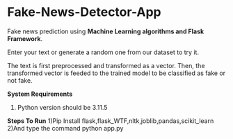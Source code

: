 # Fake-News-Detector-App

Fake news prediction using **Machine Learning algorithms and Flask Framework**.

Enter your text or generate a random one from our dataset to try it.

The text is first preprocessed and transformed as a vector. Then, the transformed vector is feeded to the trained model to be classified as fake or not fake.

**System Requirements**
1) Python version should be 3.11.5

**Steps To Run**
1)Pip Install flask,flask_WTF,nltk,joblib,pandas,scikit_learn
2)And type the command 
python app.py
